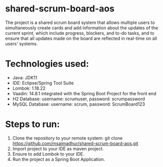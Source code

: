 # shared-scrum-board-aos

The project is a shared scrum board system that allows multiple users to simultaneously create cards and add information about the updates of the current sprint, which include progress, blockers, and to-do tasks, and to ensure that all updates made on the board are reflected in real-time on all users' systems.

# Technologies used:
- Java: JDK11
- IDE: Eclipse/Spring Tool Suite
- Lombok: 1.18.22
- Vaadin: 14.8.1 integrated with the Spring Boot Project for the front end
- H2 Database: username: scrumuser, password: scrumpassword
- MySQL Database: username: scrum, password: ScrumBoard123

# Steps to run:
1. Clone the repository to your remote system: git clone https://github.com/msaimadhur/shared-scrum-board-aos.git
2. Import project to your IDE as maven project.
3. Ensure to add Lombok to your IDE.
4. Run the project as a Spring Boot Application.
